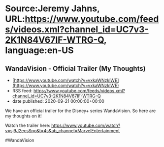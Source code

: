 # Source:Jeremy Jahns, URL:https://www.youtube.com/feeds/videos.xml?channel_id=UC7v3-2K1N84V67IF-WTRG-Q, language:en-US

## WandaVision - Official Trailer (My Thoughts)
 - [https://www.youtube.com/watch?v=vxkaWNzklWE](https://www.youtube.com/watch?v=vxkaWNzklWE)
 - RSS feed: https://www.youtube.com/feeds/videos.xml?channel_id=UC7v3-2K1N84V67IF-WTRG-Q
 - date published: 2020-09-21 00:00:00+00:00

We have an official trailer for the Disney+ series WandaVision. So here are my thoughts on it!

Watch the trailer here: https://www.youtube.com/watch?v=sj9J2ecsSpo&t=4s&ab_channel=MarvelEntertainment

#WandaVision

